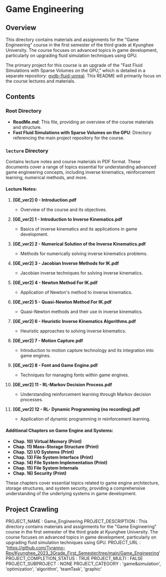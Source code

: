 # Game Engineering

## Overview

This directory contains materials and assignments for the "Game Engineering" course in the first semester of the third grade at Kyunghee University. The course focuses on advanced topics in game development, particularly on upgrading fluid simulation techniques using GPU. 

The primary project for this course is an upgrade of the "Fast Fluid Simulations with Sparse Volumes on the GPU," which is detailed in a separate repository: [gvdb-fluid-unreal](https://github.com/Tyranno-Rex/gvdb-fluid-unreal). This README will primarily focus on the course lectures and materials.

## Contents

### Root Directory

- **ReadMe.md**: This file, providing an overview of the course materials and structure.
- **Fast Fluid Simulations with Sparse Volumes on the GPU**: Directory referencing the main project repository for the course.

### `lecture` Directory

Contains lecture notes and course materials in PDF format. These documents cover a range of topics essential for understanding advanced game engineering concepts, including inverse kinematics, reinforcement learning, numerical methods, and more.

#### Lecture Notes:

1. **[GE_ver2] 0 - Introduction.pdf**
   - Overview of the course and its objectives.

2. **[GE_ver2] 1 - Introduction to Inverse Kinematics.pdf**
   - Basics of inverse kinematics and its applications in game development.

3. **[GE_ver2] 2 - Numerical Solution of the Inverse Kinematics.pdf**
   - Methods for numerically solving inverse kinematics problems.

4. **[GE_ver2] 3 - Jacobian Inverse Methods for IK.pdf**
   - Jacobian inverse techniques for solving inverse kinematics.

5. **[GE_ver2] 4 - Newton Method For IK.pdf**
   - Application of Newton's method to inverse kinematics.

6. **[GE_ver2] 5 - Quasi-Newton Method For IK.pdf**
   - Quasi-Newton methods and their use in inverse kinematics.

7. **[GE_ver2] 6 - Heuristic Inverse Kinematics Algorithms.pdf**
   - Heuristic approaches to solving inverse kinematics.

8. **[GE_ver2] 7 - Motion Capture.pdf**
   - Introduction to motion capture technology and its integration into game engines.

9. **[GE_ver2] 8 - Font and Game Engine.pdf**
   - Techniques for managing fonts within game engines.

10. **[GE_ver2] 11 - RL-Markov Decision Process.pdf**
    - Understanding reinforcement learning through Markov decision processes.

11. **[GE_ver2] 12 - RL- Dynamic Programming (no recording).pdf**
    - Application of dynamic programming in reinforcement learning.

#### Additional Chapters on Game Engine and Systems:

- **Chap. 10) Virtual Memory (Print)**
- **Chap. 11) Mass-Storage Structure (Print)**
- **Chap. 12) I/O Systems (Print)**
- **Chap. 13) File System Interface (Print)**
- **Chap. 14) File System Implementation (Print)**
- **Chap. 15) File System Internals**
- **Chap. 16) Security (Print)**

These chapters cover essential topics related to game engine architecture, storage structures, and system security, providing a comprehensive understanding of the underlying systems in game development.



## Project Crawling

PROJECT_NAME : Game_Engineering
PROJECT_DESCRIPTION : This directory contains materials and assignments for the "Game Engineering" course in the first semester of the third grade at Kyunghee University. The course focuses on advanced topics in game development, particularly on upgrading fluid simulation techniques using GPU.
PROJECT_URL : 'https://github.com/Tyranno-Rex/Kyunghee_2023_3Grade_First_Semester/tree/main/Game_Engineering'
PROJECT_COMPLETION_STATUS : TRUE
PROJECT_MULTI : FALSE
PROJECT_SUBPROJECT : NONE
PROJECT_CATEGORY : 'game&simulation', 'optimization', 'algorithm', 'teamTask', 'graphic'